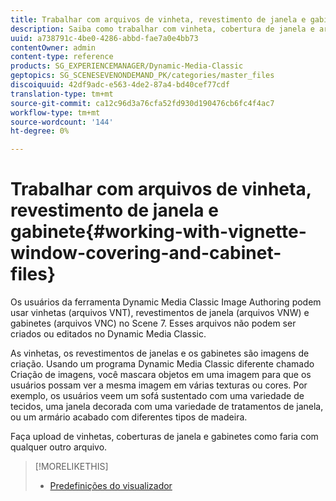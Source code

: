 ```yaml
---
title: Trabalhar com arquivos de vinheta, revestimento de janela e gabinete
description: Saiba como trabalhar com vinheta, cobertura de janela e arquivos de gabinete.
uuid: a738791c-4be0-4286-abbd-fae7a0e4bb73
contentOwner: admin
content-type: reference
products: SG_EXPERIENCEMANAGER/Dynamic-Media-Classic
geptopics: SG_SCENESEVENONDEMAND_PK/categories/master_files
discoiquuid: 42df9adc-e563-4de2-87a4-bd40cef77cdf
translation-type: tm+mt
source-git-commit: ca12c96d3a76cfa52fd930d190476cb6fc4f4ac7
workflow-type: tm+mt
source-wordcount: '144'
ht-degree: 0%

---
```



# Trabalhar com arquivos de vinheta, revestimento de janela e gabinete{#working-with-vignette-window-covering-and-cabinet-files}

Os usuários da ferramenta Dynamic Media Classic Image Authoring podem usar vinhetas (arquivos VNT), revestimentos de janela (arquivos VNW) e gabinetes (arquivos VNC) no Scene 7. Esses arquivos não podem ser criados ou editados no Dynamic Media Classic.

As vinhetas, os revestimentos de janelas e os gabinetes são imagens de criação. Usando um programa Dynamic Media Classic diferente chamado Criação de imagens, você mascara objetos em uma imagem para que os usuários possam ver a mesma imagem em várias texturas ou cores. Por exemplo, os usuários veem um sofá sustentado com uma variedade de tecidos, uma janela decorada com uma variedade de tratamentos de janela, ou um armário acabado com diferentes tipos de madeira.

Faça upload de vinhetas, coberturas de janela e gabinetes como faria com qualquer outro arquivo.

>[!MORELIKETHIS]
>
>* [Predefinições do visualizador](application-setup.md#viewer_presets)


